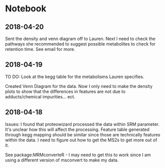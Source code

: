 # Notebook

## 2018-04-20

Sent the density and venn diagram off to Lauren. Next I need to check the pathways she recommended to suggest possible metabolites to check for retention time. See email for more.

## 2018-04-19

TO DO: Look at the kegg table for the metabolisms Lauren specifies.

Created Venn Diagram for the data. Now I only need to make the density plots to show that the differences in features are not due to adducts/chemical impurities... ect. 

## 2018-04-18

Issues: I found that proteowizard processed the data within SRM parameter. It's unclear how this will affect the processing. Feature table generated through kegg mapping should be similar since those are technically features within the data. I need to figure out how to get the MS2s to get more out of it. 

See package:MRMconverteR - I may need to get this to work since I am using a different version of msconvert to make my data. 

